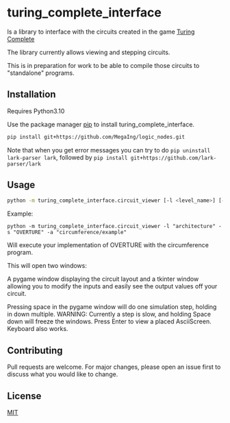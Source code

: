 # turing_complete_interface

Is a library to interface with the circuits created in the game [Turing Complete](https://turingcomplete.game/)

The library currently allows viewing and stepping circuits.

This is in preparation for work to be able to compile those circuits to "standalone" programs.

## Installation

Requires Python3.10

Use the package manager [pip](https://pip.pypa.io/en/stable/) to install turing_complete_interface.

```bash
pip install git+https://github.com/MegaIng/logic_nodes.git
```

Note that when you get error messages you can try to do `pip uninstall lark-parser lark`, followed by `pip install git+https://github.com/lark-parser/lark`

## Usage
```bash
python -m turing_complete_interface.circuit_viewer [-l <level_name>] [-s <save_name>] [-a <assembly_name>]
```

Example:

```
python -m turing_complete_interface.circuit_viewer -l "architecture" -s "OVERTURE" -a "circumference/example"
```

Will execute your implementation of OVERTURE with the circumference program.

This will open two windows:

A pygame window displaying the circuit layout and a tkinter window allowing you to modify the inputs and easily see the output values off your circuit.

Pressing space in the pygame window will do one simulation step, holding in down multiple. WARNING: Currently a step is slow, and holding Space down will freeze the windows. Press Enter to view a placed AsciiScreen. Keyboard also works.

## Contributing
Pull requests are welcome. For major changes, please open an issue first to discuss what you would like to change.


## License
[MIT](https://choosealicense.com/licenses/mit/)
